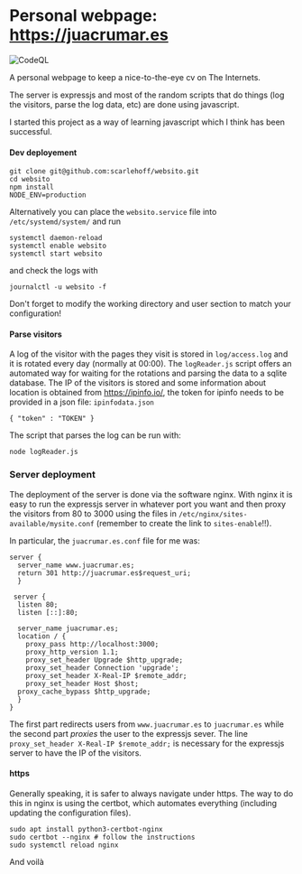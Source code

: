 # Personal webpage: https://juacrumar.es

![CodeQL](https://github.com/scarlehoff/websito/workflows/CodeQL/badge.svg)


A personal webpage to keep a nice-to-the-eye cv on The Internets.

The server is expressjs and most of the random scripts that do things (log the visitors, parse the log data, etc) are done using javascript.

I started this project as a way of learning javascript which I think has been successful.

#### Dev deployement

```
git clone git@github.com:scarlehoff/websito.git
cd websito
npm install
NODE_ENV=production
```

Alternatively you can place the `websito.service` file into `/etc/systemd/system/` and run

```
systemctl daemon-reload
systemctl enable websito
systemctl start websito
```

and check the logs with

```
journalctl -u websito -f
```

Don't forget to modify the working directory and user section to match your configuration!


#### Parse visitors
A log of the visitor with the pages they visit is stored in `log/access.log` and it is rotated every day (normally at 00:00).
The `logReader.js` script offers an automated way for waiting for the rotations and parsing the data to a sqlite database.
The IP of the visitors is stored and some information about location is obtained from https://ipinfo.io/,
the token for ipinfo needs to be provided in a json file: `ipinfodata.json`

```
{ "token" : "TOKEN" }
```

The script that parses the log can be run with:

```
node logReader.js
```

### Server deployment
The deployment of the server is done via the software nginx. 
With nginx it is easy to run the expressjs server in whatever port you want and then proxy the visitors from 80 to 3000
using the files in `/etc/nginx/sites-available/mysite.conf` (remember to create the link to `sites-enable`!!).

In particular, the `juacrumar.es.conf` file for me was:

```
server {                                                                
  server_name www.juacrumar.es;                                       
  return 301 http://juacrumar.es$request_uri; 
  }
  
 server {                                                                
  listen 80;
  listen [::]:80;        
  
  server_name juacrumar.es;
  location / {
    proxy_pass http://localhost:3000;
    proxy_http_version 1.1;
    proxy_set_header Upgrade $http_upgrade;                         
    proxy_set_header Connection 'upgrade';
    proxy_set_header X-Real-IP $remote_addr;
    proxy_set_header Host $host;                                    
  proxy_cache_bypass $http_upgrade;                               
  }                                                                   
}
```

The first part redirects users from `www.juacrumar.es` to `juacrumar.es` while the second part _proxies_ the user to the expressjs sever.
The line `proxy_set_header X-Real-IP $remote_addr;` is necessary for the expressjs server to have the IP of the visitors.

#### https
Generally speaking, it is safer to always navigate under https. 
The way to do this in nginx is using the certbot, which automates everything (including updating the configuration files).

```
sudo apt install python3-certbot-nginx
sudo certbot --nginx # follow the instructions
sudo systemctl reload nginx
```

And voilà





